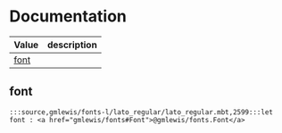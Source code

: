 # Documentation
|Value|description|
|---|---|
|[font](#font)||

## font

```moonbit
:::source,gmlewis/fonts-l/lato_regular/lato_regular.mbt,2599:::let font : <a href="gmlewis/fonts#Font">@gmlewis/fonts.Font</a>
```

